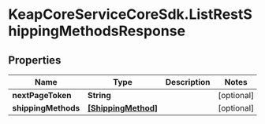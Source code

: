 # KeapCoreServiceCoreSdk.ListRestShippingMethodsResponse

## Properties

Name | Type | Description | Notes
------------ | ------------- | ------------- | -------------
**nextPageToken** | **String** |  | [optional] 
**shippingMethods** | [**[ShippingMethod]**](ShippingMethod.md) |  | [optional] 


